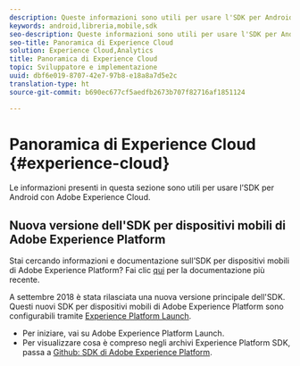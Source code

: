 ```yaml
---
description: Queste informazioni sono utili per usare l'SDK per Android con Adobe Experience Cloud.
keywords: android,libreria,mobile,sdk
seo-description: Queste informazioni sono utili per usare l'SDK per Android con Adobe Experience Cloud.
seo-title: Panoramica di Experience Cloud
solution: Experience Cloud,Analytics
title: Panoramica di Experience Cloud
topic: Sviluppatore e implementazione
uuid: dbf6e019-8707-42e7-97b8-e18a8a7d5e2c
translation-type: ht
source-git-commit: b690ec677cf5aedfb2673b707f82716af1851124

---
```



# Panoramica di Experience Cloud {#experience-cloud}

Le informazioni presenti in questa sezione sono utili per usare l’SDK per Android con Adobe Experience Cloud.

## Nuova versione dell'SDK per dispositivi mobili di Adobe Experience Platform

Stai cercando informazioni e documentazione sull’SDK per dispositivi mobili di Adobe Experience Platform? Fai clic [qui](https://aep-sdks.gitbook.io/docs/) per la documentazione più recente.

A settembre 2018 è stata rilasciata una nuova versione principale dell'SDK. Questi nuovi SDK per dispositivi mobili di Adobe Experience Platform sono configurabili tramite [Experience Platform Launch](https://www.adobe.com/it/experience-platform/launch.html).

* Per iniziare, vai su Adobe Experience Platform Launch.
* Per visualizzare cosa è compreso negli archivi Experience Platform SDK, passa a [Github: SDK di Adobe Experience Platform](https://github.com/Adobe-Marketing-Cloud/acp-sdks).

